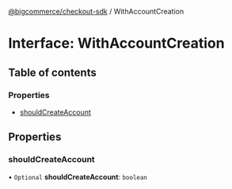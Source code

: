 [@bigcommerce/checkout-sdk](../README.md) / WithAccountCreation

# Interface: WithAccountCreation

## Table of contents

### Properties

- [shouldCreateAccount](WithAccountCreation.md#shouldcreateaccount)

## Properties

### shouldCreateAccount

• `Optional` **shouldCreateAccount**: `boolean`
